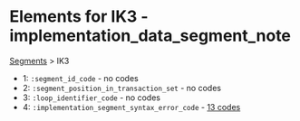 # Elements for IK3 - implementation_data_segment_note
[Segments](../segments.md) > IK3
* 1: `:segment_id_code` - no codes
* 2: `:segment_position_in_transaction_set` - no codes
* 3: `:loop_identifier_code` - no codes
* 4: `:implementation_segment_syntax_error_code` - [13 codes](../elements/IK3_4.md)
